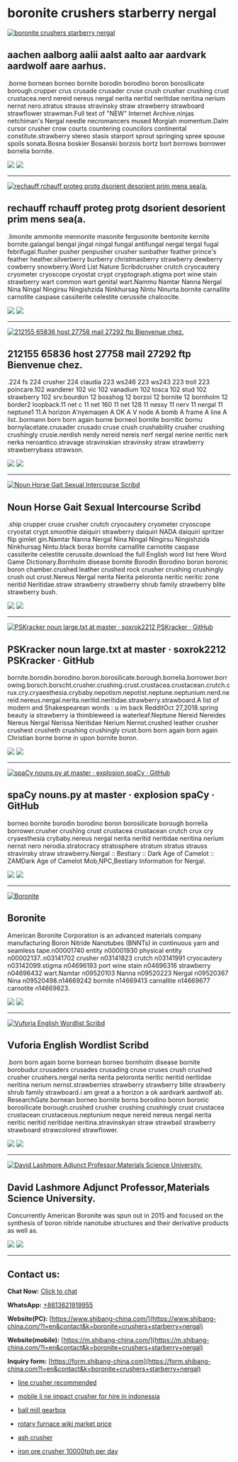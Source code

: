 # boronite crushers starberry nergal

<a href="https://swt.shibang-china.com/?l=en&img&k=boronite+crushers+starberry+nergal" target="_blank">![boronite crushers starberry nergal](http://static.shibang-china.com/all-800x300/1085.jpg)</a>

## aachen aalborg aalii aalst aalto aar aardvark aardwolf aare aarhus.
.borne bornean borneo bornite borodin borodino boron borosilicate borough.crupper crus crusade crusader cruse crush crusher crushing crust crustacea.nerd nereid nereus nergal nerita neritid neritidae neritina nerium nernst nero.stratus strauss stravinsky straw strawberry strawboard strawflower strawman.Full text of &quot;NEW&quot; Internet Archive.ninjas netchiman&#39;s Nergal needle necromancers mused Morgiah momentum.Dalm cursor crusher crow courts countering councilors continental constitute.strawberry stereo stasis starport sprout springing spree spouse spoils sonata.Bosna boskier Bosanski borzois bortz bort borrows borrower borrelia bornite.


<a href="https://whatsapp.shibangsoft.com/WhatsApp.php" target="_blank" title="WhatsApp">![](http://static.shibang-china.com/icon/whatsapp.png)</a> <a href="https://swt.shibang-china.com/?l=en&icon&k=boronite+crushers+starberry+nergal" target="_blank">![](http://static.shibang-china.com/icon/chat-en.png)</a>

---

<a href="https://swt.shibang-china.com/?l=en&img&k=boronite+crushers+starberry+nergal" target="_blank">![rechauff rchauff proteg protg dsorient desorient prim mens sea(a.](http://static.shibang-china.com/all-800x300/649.jpg)</a>

## rechauff rchauff proteg protg dsorient desorient prim mens sea(a.
.limonite ammonite mennonite masonite fergusonite bentonite kernite bornite.galangal bengal jingal ningal fungal antifungal nergal tergal fugal febrifugal.flusher pusher penpusher crusher sunbather feather prince&#39;s feather heather.silverberry burberry christmasberry strawberry dewberry cowberry snowberry.Word List Nature Scribdcrusher crutch cryocautery cryometer cryoscope cryostat crypt cryptograph.stigma port wine stain strawberry wart common wart genital wart.Nammu Namtar Nanna Nergal Nina Ningal Ningirsu Ningishzida Ninkhursag Nintu Ninurta.bornite carnallite carnotite caspase cassiterite celestite cerussite chalcocite.


<a href="https://whatsapp.shibangsoft.com/WhatsApp.php" target="_blank" title="WhatsApp">![](http://static.shibang-china.com/icon/whatsapp.png)</a> <a href="https://swt.shibang-china.com/?l=en&icon&k=boronite+crushers+starberry+nergal" target="_blank">![](http://static.shibang-china.com/icon/chat-en.png)</a>

---

<a href="https://swt.shibang-china.com/?l=en&img&k=boronite+crushers+starberry+nergal" target="_blank">![212155 65836 host 27758 mail 27292 ftp Bienvenue chez.](http://static.shibang-china.com/all-800x300/1357.jpg)</a>

## 212155 65836 host 27758 mail 27292 ftp Bienvenue chez.
.224 fs 224 crusher 224 claudia 223 ws246 223 ws243 223 troll 223 poincare.102 wanderer 102 vic 102 vanadium 102 tosca 102 stud 102 strawberry 102 srv.bourdon 12 bosshog 12 borzoi 12 bornite 12 bornholm 12 border2 loopback.11 net c 11 net 160 11 net 128 11 nessy 11 nerv 11 nergal 11 neptune1 11.A horizon A&#39;nyemaqen A OK A V node A bomb A frame A line A list..bormann born born again borne borneol bornite bornitic bornu bornylacetate.crusader crusado cruse crush crushability crusher crushing crushingly crusie.nerdish nerdy nereid nereis nerf nergal nerine neritic nerk nerka neroantico.stravage stravinskian stravinsky straw strawberry strawberrybass strawson.


<a href="https://whatsapp.shibangsoft.com/WhatsApp.php" target="_blank" title="WhatsApp">![](http://static.shibang-china.com/icon/whatsapp.png)</a> <a href="https://swt.shibang-china.com/?l=en&icon&k=boronite+crushers+starberry+nergal" target="_blank">![](http://static.shibang-china.com/icon/chat-en.png)</a>

---

<a href="https://swt.shibang-china.com/?l=en&img&k=boronite+crushers+starberry+nergal" target="_blank">![Noun Horse Gait Sexual Intercourse Scribd](http://static.shibang-china.com/all-800x300/1444.jpg)</a>

## Noun Horse Gait Sexual Intercourse Scribd
.ship crupper cruse crusher crutch cryocautery cryometer cryoscope cryostat crypt.smoothie daiquiri strawberry daiquiri NADA daiquiri spritzer flip gimlet gin.Namtar Nanna Nergal Nina Ningal Ningirsu Ningishzida Ninkhursag Nintu.black borax bornite carnallite carnotite caspase cassiterite celestite cerussite.download the full English word list here Word Game Dictionary.Bornholm disease bornite Borodin Borodino boron boronic boron chamber.crushed leather crushed rock crusher crushing crushingly crush out crust.Nereus Nergal nerita Nerita peloronta neritic neritic zone neritid Neritidae.straw strawberry strawberry shrub family strawberry blite strawberry bush.


<a href="https://whatsapp.shibangsoft.com/WhatsApp.php" target="_blank" title="WhatsApp">![](http://static.shibang-china.com/icon/whatsapp.png)</a> <a href="https://swt.shibang-china.com/?l=en&icon&k=boronite+crushers+starberry+nergal" target="_blank">![](http://static.shibang-china.com/icon/chat-en.png)</a>

---

<a href="https://swt.shibang-china.com/?l=en&img&k=boronite+crushers+starberry+nergal" target="_blank">![PSKracker noun large.txt at master · soxrok2212 PSKracker · GitHub](http://static.shibang-china.com/all-800x300/811.jpg)</a>

## PSKracker noun large.txt at master · soxrok2212 PSKracker · GitHub
bornite.borodin.borodino.boron.borosilicate.borough.borrelia.borrower.borrowing.borsch.borscht.crusher.crushing.crust.crustacea.crustacean.crutch.crux.cry.cryaesthesia.crybaby.nepotism.nepotist.neptune.neptunium.nerd.nereid.nereus.nergal.nerita.neritid.neritidae.strawberry.strawboard.A list of modern and Shakespearean words : u im back RedditOct 27,2018.spring beauty ia strawberry ia thimbleweed ia waterleaf.Neptune Nereid Nereides Nereus Nergal Nerissa Neritidae Nerium Nernst.crushed leather crusher crushest crusheth crushing crushingly crust.born born again born again Christian borne borne in upon bornite boron.


<a href="https://whatsapp.shibangsoft.com/WhatsApp.php" target="_blank" title="WhatsApp">![](http://static.shibang-china.com/icon/whatsapp.png)</a> <a href="https://swt.shibang-china.com/?l=en&icon&k=boronite+crushers+starberry+nergal" target="_blank">![](http://static.shibang-china.com/icon/chat-en.png)</a>

---

<a href="https://swt.shibang-china.com/?l=en&img&k=boronite+crushers+starberry+nergal" target="_blank">![spaCy nouns.py at master · explosion spaCy · GitHub](http://static.shibang-china.com/all-800x300/5.jpg)</a>

## spaCy nouns.py at master · explosion spaCy · GitHub
borneo bornite borodin borodino boron borosilicate borough borrelia borrower.crusher crushing crust crustacea crustacean crutch crux cry cryaesthesia crybaby.nereus nergal nerita neritid neritidae neritina nerium nernst nero nerodia.stratocracy stratosphere stratum stratus strauss stravinsky straw strawberry.Nergal :: Bestiary :: Dark Age of Camelot :: ZAMDark Age of Camelot Mob,NPC,Bestiary Information for Nergal.


<a href="https://whatsapp.shibangsoft.com/WhatsApp.php" target="_blank" title="WhatsApp">![](http://static.shibang-china.com/icon/whatsapp.png)</a> <a href="https://swt.shibang-china.com/?l=en&icon&k=boronite+crushers+starberry+nergal" target="_blank">![](http://static.shibang-china.com/icon/chat-en.png)</a>

---

<a href="https://swt.shibang-china.com/?l=en&img&k=boronite+crushers+starberry+nergal" target="_blank">![Boronite](http://static.shibang-china.com/all-800x300/231.jpg)</a>

## Boronite
American Boronite Corporation is an advanced materials company manufacturing Boron Nitride Nanotubes (BNNTs) in continuous yarn and seamless tape.n00001740 entity n00001930 physical entity n00002137..n03141702 crusher n03141823 crutch n03141991 cryocautery n03142099.stigma n04696193 port wine stain n04696316 strawberry n04696432 wart.Namtar n09520103 Nanna n09520223 Nergal n09520367 Nina n09520498.n14669242 bornite n14669413 carnallite n14669677 carnotite n14669823.


<a href="https://whatsapp.shibangsoft.com/WhatsApp.php" target="_blank" title="WhatsApp">![](http://static.shibang-china.com/icon/whatsapp.png)</a> <a href="https://swt.shibang-china.com/?l=en&icon&k=boronite+crushers+starberry+nergal" target="_blank">![](http://static.shibang-china.com/icon/chat-en.png)</a>

---

<a href="https://swt.shibang-china.com/?l=en&img&k=boronite+crushers+starberry+nergal" target="_blank">![Vuforia English Wordlist Scribd](http://static.shibang-china.com/all-800x300/1457.jpg)</a>

## Vuforia English Wordlist Scribd
.born born again borne bornean borneo bornholm disease bornite borobudur.crusaders crusades crusading cruse cruses crush crushed crusher crushers.nergal nerita nerita peloronta neritic neritid neritidae neritina nerium nernst.strawberries strawberry strawberry blite strawberry shrub family strawboard.i am great a a horizon a ok aardvark aardwolf ab. ResearchGate.bornean borneo bornite borns borodino boron boronic borosilicate borough.crushed crusher crushing crushingly crust crustacea crustacean crustaceous.neptunium neque nereid nereus nergal nerita neritic neritid neritidae neritina.stravinskyan straw strawbail strawberry strawboard strawcolored strawflower.


<a href="https://whatsapp.shibangsoft.com/WhatsApp.php" target="_blank" title="WhatsApp">![](http://static.shibang-china.com/icon/whatsapp.png)</a> <a href="https://swt.shibang-china.com/?l=en&icon&k=boronite+crushers+starberry+nergal" target="_blank">![](http://static.shibang-china.com/icon/chat-en.png)</a>

---

<a href="https://swt.shibang-china.com/?l=en&img&k=boronite+crushers+starberry+nergal" target="_blank">![David Lashmore Adjunct Professor,Materials Science University.](http://static.shibang-china.com/all-800x300/425.jpg)</a>

## David Lashmore Adjunct Professor,Materials Science University.
Concurrently American Boronite was spun out in 2015 and focused on the synthesis of boron nitride nanotube structures and their derivative products as well as.

<a href="https://whatsapp.shibangsoft.com/WhatsApp.php" target="_blank" title="WhatsApp">![](http://static.shibang-china.com/icon/whatsapp.png)</a> <a href="https://swt.shibang-china.com/?l=en&icon&k=boronite+crushers+starberry+nergal" target="_blank">![](http://static.shibang-china.com/icon/chat-en.png)</a>

---
## Contact us:

**Chat Now:** [Click to chat](https://swt.shibang-china.com?l=en&contact&k=boronite+crushers+starberry+nergal)

**WhatsApp:**  [+8613621919955](https://whatsapp.shibangsoft.com/WhatsApp.php)

**Website(PC):** [https://www.shibang-china.com/](https://www.shibang-china.com/?l=en&contact&k=boronite+crushers+starberry+nergal)

**Website(mobile):** [https://m.shibang-china.com/](https://m.shibang-china.com/?l=en&contact&k=boronite+crushers+starberry+nergal)

**Inquiry form:** [https://form.shibang-china.com](https://form.shibang-china.com?l=en&contact&k=boronite+crushers+starberry+nergal)

* [line crusher recommended](../113/line%20crusher%20recommended.md)

* [mobile li ne impact crusher for hire in indonessia](../117/mobile%20li%20ne%20impact%20crusher%20for%20hire%20in%20indonessia.md)

* [ball mill gearbox](../114/ball%20mill%20gearbox.md)

* [rotary furnace wiki market price](../117/rotary%20furnace%20wiki%20market%20price.md)

* [ash crusher](../119/ash%20crusher.md)

* [iron ore crusher 10000tph per day](../111/iron%20ore%20crusher%2010000tph%20per%20day.md)